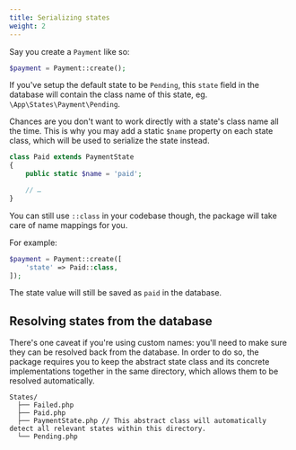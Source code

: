 ```yaml
---
title: Serializing states
weight: 2
---
```


Say you create a `Payment` like so:

```php
$payment = Payment::create();
```

If you've setup the default state to be `Pending`, this `state` field in the database will contain the class name of this state, eg. `\App\States\Payment\Pending`.

Chances are you don't want to work directly with a state's class name all the time. This is why you may add a static `$name` property on each state class, which will be used to serialize the state instead.

```php
class Paid extends PaymentState
{
    public static $name = 'paid';

    // …
}
```

You can still use `::class` in your codebase though, the package will take care of name mappings for you.

For example:

```php
$payment = Payment::create([
    'state' => Paid::class,
]);
```

The state value will still be saved as `paid` in the database.

## Resolving states from the database

There's one caveat if you're using custom names: you'll need to make sure they can be resolved back from the database. In order to do so, the package requires you to keep the abstract state class and its concrete implementations together in the same directory, which allows them to be resolved automatically.

```
States/
  ├── Failed.php
  ├── Paid.php
  ├── PaymentState.php // This abstract class will automatically detect all relevant states within this directory.
  └── Pending.php
```
